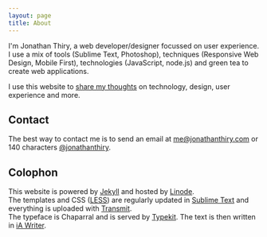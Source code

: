 ```yaml
---
layout: page
title: About
---
```


I'm Jonathan Thiry, a web developer/designer focussed on user experience. I use a mix of tools (Sublime Text, Photoshop), techniques (Responsive Web Design, Mobile First), technologies (JavaScript, node.js) and green tea to create web applications.

I use this website to [share my thoughts](/blog) on technology, design, user experience and more.

## Contact

The best way to contact me is to send an email at <me@jonathanthiry.com> or 140 characters [@jonathanthiry](http://twitter.com/jonathanthiry).

## Colophon

This website is powered by [Jekyll](https://github.com/mojombo/jekyll) and hosted by [Linode](http://www.linode.com/).  
The templates and CSS ([LESS](http://lesscss.org/)) are regularly updated in [Sublime Text](http://www.sublimetext.com/) and everything is uploaded with [Transmit](http://www.panic.com/transmit/).  
The typeface is Chaparral and is served by [Typekit](https://typekit.com/). The text is then written in [iA Writer](http://www.iawriter.com/).
